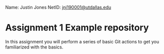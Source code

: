 Name: Justin Jones
NetID: jnj190001@utdallas.edu

# Assignment 1 Example repository

In this assignment you will perform a series of basic Git actions to get you familiarized with the basics.
